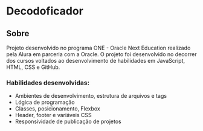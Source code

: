 # Decodoficador
## Sobre
Projeto desenvolvido no programa ONE - Oracle Next Education realizado pela Alura em parceria com a Oracle. O projeto foi desenvolvido no decorrer dos cursos voltados ao desenvolvimento de habilidades em JavaScript, HTML, CSS e GitHub.
### Habilidades desenvolvidas:
- Ambientes de desenvolvimento, estrutura de arquivos e tags
- Lógica de programação
- Classes, posicionamento, Flexbox
- Header, footer e variáveis CSS
- Responsividade de publicação de projetos

